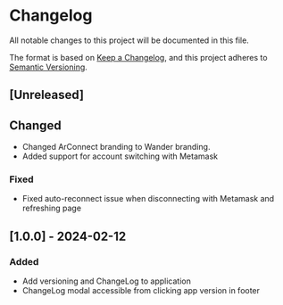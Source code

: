 # Changelog

All notable changes to this project will be documented in this file.

The format is based on [Keep a Changelog](https://keepachangelog.com/en/1.1.0/),
and this project adheres to [Semantic Versioning](https://semver.org/spec/v2.0.0.html).

## [Unreleased]

## Changed

- Changed ArConnect branding to Wander branding.
- Added support for account switching with Metamask

### Fixed

- Fixed auto-reconnect issue when disconnecting with Metamask and refreshing page

## [1.0.0] - 2024-02-12

### Added

- Add versioning and ChangeLog to application
- ChangeLog modal accessible from clicking app version in footer
